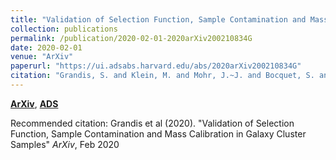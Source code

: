 ```yaml
---
title: "Validation of Selection Function, Sample Contamination and Mass Calibration in Galaxy Cluster Samples"
collection: publications
permalink: /publication/2020-02-01-2020arXiv200210834G
date: 2020-02-01
venue: "ArXiv"
paperurl: "https://ui.adsabs.harvard.edu/abs/2020arXiv200210834G"
citation: "Grandis, S. and Klein, M. and Mohr, J.~J. and Bocquet, S. and Paulus, M. and Abbott, T.~M.~C. and Aguena, M. and Allam, S. and Annis, J. and Benson, B.~A. and Bertin, E. and Bhargava, S. and Brooks, D. and Burke, D.~L. and Carnero Rosell, A. and Carrasco Kind, M. and Carretero, J. and Capasso, R. and Costanzi, M. and da Costa, L.~N. and De Vicente, J. and Desai, S. and Dietrich, J.~P. and Doel, P. and Eifler, T.~F. and Everett, S. and Evrard, A.~E. and Flaugher, B. and Fosalba, P. and Frieman, J. and Garc\'\ia-Bellido, J. and Gaztanaga, E. and Gerdes, D.~W. and Gruen, D. and Gruendl, R.~A. and Gschwend, J. and Gutierrez, G. and Hartley, W.~G. and Hinton, S.~R. and Hollowood, D.~L. and Honscheid, K. and James, D.~J. and Jeltema, T. and Kuehn, K. and Kuropatkin, N. and Lima, M. and Maia, M.~A.~G. and Marshall, J.~L. and Melchior, P. and Menanteau, F. and Miquel, R. and Ogand o, R.~L.~C. and Palmese, A. and Paz-Chinch\'on, F. and Plazas, A.~A. and Romer, A.~K. and Roodman, A. and Sanchez, E. and Saro, A. and Scarpine, V. and Schubnell, M. and Serrano, S. and Sheldon, E. and Smith, M. and Stark, A. and Suchyta, E. and Swanson, M.~E.~C. and Tarle, G. and Thomas, D. and Tucker, D.~L. and Varga, T.~N. and Weller, J. and Wilkinson, R.~D.. &quot;Validation of Selection Function, Sample Contamination and Mass Calibration in Galaxy Cluster Samples.&quot; <i>ArXiv</i>, Feb 2020"
---
```


[**ArXiv**](https://arxiv.org/abs/2002.10834), [**ADS**](https://ui.adsabs.harvard.edu/abs/2020arXiv200210834G)

Recommended citation: Grandis et al (2020). "Validation of Selection Function, Sample Contamination and Mass Calibration in Galaxy Cluster Samples" <i>ArXiv</i>, Feb 2020
